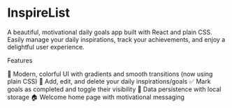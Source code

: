 ﻿# InspireList

A beautiful, motivational daily goals app built with React and plain CSS. Easily manage your daily inspirations, track your achievements, and enjoy a delightful user experience.

Features

🌈 Modern, colorful UI with gradients and smooth transitions (now using plain CSS)
📝 Add, edit, and delete your daily inspirations/goals
✅ Mark goals as completed and toggle their visibility
💾 Data persistence with local storage
🏠 Welcome home page with motivational messaging
